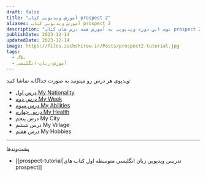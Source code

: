 ```yaml
---
draft: false
title: "آموزش ویدیویی کتاب prospect 2"
aliases: آموزش ویدیویی کتاب prospect 2
description: "توی این دوره ویدیویی به آموزش همه درس های کتاب prospect 2که کتاب رسمی برای مقطع هشتم هستش می پردازم. "
publishDate: 2023-12-14
updatedDate: 2023-12-14
image: https://files.zachshirow.ir/Posts/prospect2-tutorial.jpg
tags:
  - بلاگ
  - آموزش-زبان-انگلیسی
---
```



ویدیوی هر درس رو میتونید به صورت جداگانه تماشا کنید: 

- [درس اول My Nationality](https://aparat.com/v/wEBzZ)
- [درس دوم My Week](https://www.aparat.com/v/0kPJb)
- [درس سوم My Abilities ](https://www.aparat.com/v/eH8K2)
- [درس چهارم My Health](https://www.aparat.com/v/5r4e7)
- درس پنجم My City
- درس ششم My Village
- درس هفتم My Hobbies



---

پشت‌وند‌ها

- [[prospect-tutorial|تدریس ویدیویی زبان انگلیسی متوسطه اول کتاب های prospect]]